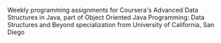 Weekly programming assignments for Coursera's Advanced Data Structures in Java, part of 
Object Oriented Java Programming: Data Structures and Beyond specialization
from University of California, San Diego